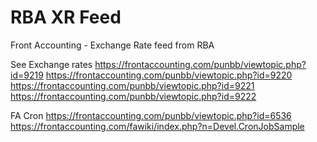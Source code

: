 # RBA XR Feed

Front Accounting - Exchange Rate feed from RBA

See
Exchange rates
https://frontaccounting.com/punbb/viewtopic.php?id=9219
https://frontaccounting.com/punbb/viewtopic.php?id=9220
https://frontaccounting.com/punbb/viewtopic.php?id=9221
https://frontaccounting.com/punbb/viewtopic.php?id=9222

FA Cron
https://frontaccounting.com/punbb/viewtopic.php?id=6536
https://frontaccounting.com/fawiki/index.php?n=Devel.CronJobSample

